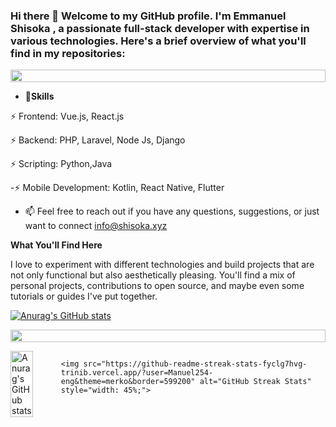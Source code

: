 ### Hi there 👋 Welcome to my GitHub profile. I'm Emmanuel Shisoka , a passionate full-stack developer with expertise in various technologies. Here's a brief overview of what you'll find in my repositories:

<p align="center">
<img src="https://i.imgur.com/dBaSKWF.gif" height="20" width="100%">

- 🔭**Skills**
  
⚡ Frontend: Vue.js, React.js

⚡ Backend: PHP, Laravel, Node Js, Django

⚡ Scripting: Python,Java

-⚡ Mobile Development: Kotlin, React Native, Flutter

- 📫 Feel free to reach out if you have any questions, suggestions, or just want to connect info@shisoka.xyz

**What You'll Find Here**

I love to experiment with different technologies and build projects that are not only functional but also aesthetically pleasing. You'll find a mix of personal projects, contributions to open source, and maybe even some tutorials or guides I've put together.

[![Anurag's GitHub stats](https://github-readme-stats.vercel.app/api?username=Manuel254-eng)](https://github.com/anuraghazra/github-readme-stats) 
<p align="center">
<img src="https://i.imgur.com/dBaSKWF.gif" height="20" width="100%">

<div style="display: flex; justify-content: space-between;">
    <!-- GitHub Stats -->
    <img src="https://github-readme-stats.vercel.app/api?username=Manuel254-eng&show_icons=true&theme=radical" alt="Anurag's GitHub stats" style="width: 45%;">

    <img src="https://github-readme-streak-stats-fyclg7hvg-trinib.vercel.app/?user=Manuel254-eng&theme=merko&border=599200" alt="GitHub Streak Stats" style="width: 45%;">
</div>

